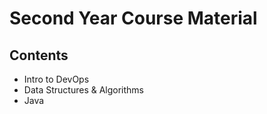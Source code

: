 # Second Year Course Material

## Contents
- Intro to DevOps
- Data Structures & Algorithms
- Java


